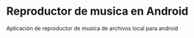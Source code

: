 # Reproductor de musica en Android
 Aplicación de reproductor de musica de archivos local para android
